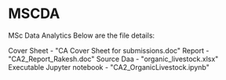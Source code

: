 # MSCDA
MSc Data Analytics
Below are the file details:

Cover Sheet - "CA Cover Sheet for submissions.doc"
Report - "CA2_Report_Rakesh.doc"
Source Daa - "organic_livestock.xlsx"
Executable Jupyter notebook - "CA2_OrganicLivestock.ipynb"
